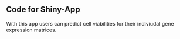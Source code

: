 ## Code for Shiny-App

With this app users can predict cell viabilities for their indiviudal gene expression matrices.